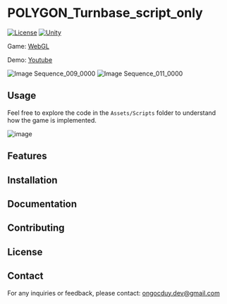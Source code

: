 # POLYGON_Turnbase_script_only

[![License](https://img.shields.io/badge/license-MIT-blue.svg)](LICENSE)
[![Unity](https://img.shields.io/badge/unity-2022.1%2B-green.svg)](https://unity3d.com/get-unity/download)

Game: [WebGL](https://webunity.github.io/webgl_POLYGON_Adventure)

Demo: [Youtube](https://youtu.be/P06ZWVtaAYM)

![Image Sequence_009_0000](https://github.com/user-attachments/assets/5da49ef9-78c3-410f-a231-5a53f553fcdb)
![Image Sequence_011_0000](https://github.com/user-attachments/assets/b2713297-ba37-434b-8b3a-c8fdd1b825f1)

## Usage

Feel free to explore the code in the `Assets/Scripts` folder to understand how the game is implemented.

![image](https://github.com/user-attachments/assets/d447593d-2d70-4a29-8ee5-06f5d45dee54)

## Features

## Installation

## Documentation

## Contributing

## License

## Contact

For any inquiries or feedback, please contact: ongocduy.dev@gmail.com
